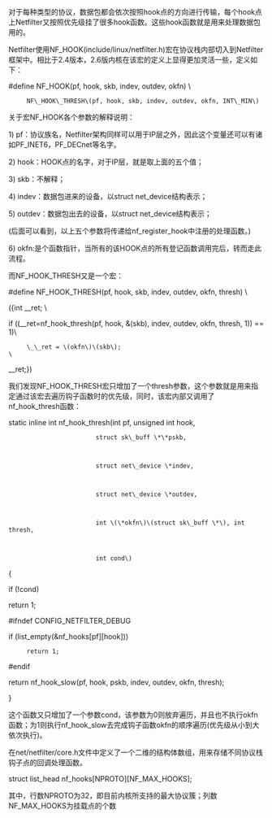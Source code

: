 对于每种类型的协议，数据包都会依次按照hook点的方向进行传输，每个hook点上Netfilter又按照优先级挂了很多hook函数。这些hook函数就是用来处理数据包用的。



Netfilter使用NF\_HOOK\(include/linux/netfilter.h\)宏在协议栈内部切入到Netfilter框架中。相比于2.4版本，2.6版内核在该宏的定义上显得更加灵活一些，定义如下：



\#define NF\_HOOK\(pf, hook, skb, indev, outdev, okfn\) \



         NF\_HOOK\_THRESH\(pf, hook, skb, indev, outdev, okfn, INT\_MIN\)



关于宏NF\_HOOK各个参数的解释说明：



1\)         pf：协议族名，Netfilter架构同样可以用于IP层之外，因此这个变量还可以有诸如PF\_INET6，PF\_DECnet等名字。



2\)         hook：HOOK点的名字，对于IP层，就是取上面的五个值；



3\)         skb：不解释；



4\)         indev：数据包进来的设备，以struct net\_device结构表示；



5\)         outdev：数据包出去的设备，以struct net\_device结构表示；



\(后面可以看到，以上五个参数将传递给nf\_register\_hook中注册的处理函数。\)



6\)         okfn:是个函数指针，当所有的该HOOK点的所有登记函数调用完后，转而走此流程。



而NF\_HOOK\_THRESH又是一个宏：



\#define NF\_HOOK\_THRESH\(pf, hook, skb, indev, outdev, okfn, thresh\)                \



\({int \_\_ret;                                                                                \



if \(\(\_\_ret=nf\_hook\_thresh\(pf, hook, &\(skb\), indev, outdev, okfn, thresh, 1\)\) == 1\)\



         \_\_ret = \(okfn\)\(skb\);                                                       \



\_\_ret;}\)



我们发现NF\_HOOK\_THRESH宏只增加了一个thresh参数，这个参数就是用来指定通过该宏去遍历钩子函数时的优先级，同时，该宏内部又调用了nf\_hook\_thresh函数：



static inline int nf\_hook\_thresh\(int pf, unsigned int hook,



                            struct sk\_buff \*\*pskb,



                            struct net\_device \*indev,



                            struct net\_device \*outdev,



                            int \(\*okfn\)\(struct sk\_buff \*\), int thresh,



                            int cond\)



{



if \(!cond\) 



return 1;



\#ifndef CONFIG\_NETFILTER\_DEBUG



if \(list\_empty\(&nf\_hooks\[pf\]\[hook\]\)\)



         return 1;



\#endif



return nf\_hook\_slow\(pf, hook, pskb, indev, outdev, okfn, thresh\);



}



这个函数又只增加了一个参数cond，该参数为0则放弃遍历，并且也不执行okfn函数；为1则执行nf\_hook\_slow去完成钩子函数okfn的顺序遍历\(优先级从小到大依次执行\)。



在net/netfilter/core.h文件中定义了一个二维的结构体数组，用来存储不同协议栈钩子点的回调处理函数。



struct list\_head nf\_hooks\[NPROTO\]\[NF\_MAX\_HOOKS\];



其中，行数NPROTO为32，即目前内核所支持的最大协议簇；列数NF\_MAX\_HOOKS为挂载点的个数

